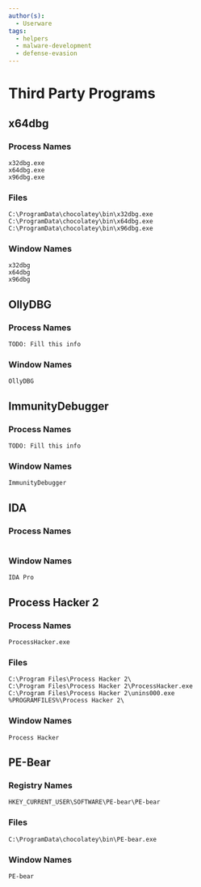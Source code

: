 ```yaml
---
author(s):
  - Userware
tags:
  - helpers
  - malware-development
  - defense-evasion
---
```

# Third Party Programs

## x64dbg

### Process Names

```
x32dbg.exe
x64dbg.exe
x96dbg.exe
```

### Files

```
C:\ProgramData\chocolatey\bin\x32dbg.exe
C:\ProgramData\chocolatey\bin\x64dbg.exe
C:\ProgramData\chocolatey\bin\x96dbg.exe
```

### Window Names

```
x32dbg
x64dbg
x96dbg
```

## OllyDBG

### Process Names

```
TODO: Fill this info
```

### Window Names

```
OllyDBG
```

## ImmunityDebugger

### Process Names

```
TODO: Fill this info
```

### Window Names

```
ImmunityDebugger
```

## IDA

### Process Names

```

```

### Window Names

```
IDA Pro
```

## Process Hacker 2

### Process Names

```
ProcessHacker.exe
```

### Files

```
C:\Program Files\Process Hacker 2\
C:\Program Files\Process Hacker 2\ProcessHacker.exe
C:\Program Files\Process Hacker 2\unins000.exe
%PROGRAMFILES%\Process Hacker 2\
```

### Window Names

```
Process Hacker
```

## PE-Bear

### Registry Names

```
HKEY_CURRENT_USER\SOFTWARE\PE-bear\PE-bear
```

### Files

```
C:\ProgramData\chocolatey\bin\PE-bear.exe
```

### Window Names

```
PE-bear
```